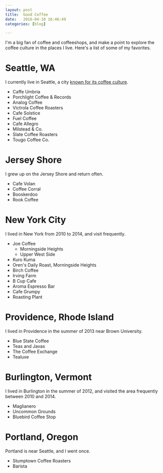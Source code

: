 ```yaml
---
layout: post
title:  Good Coffee
date:   2016-04-10 16:46:49
categories: [blog]

---
```


I'm a big fan of coffee and coffeeshops, and make a point to explore the coffee 
culture in the places I live.
Here's a list of some of my favorites. 

Seattle, WA
=============

I currently live in Seattle, a city 
[known for its coffee culture](https://en.wikipedia.org/wiki/Coffee_in_Seattle).

+ Caffe Umbria
+ Porchlight Coffee & Records
+ Analog Coffee
+ Victrola Coffee Roasters
+ Cafe Solstice
+ Fuel Coffee
+ Cafe Allegro
+ Milstead & Co.
+ Slate Coffee Roasters
+ Tougo Coffee Co.

Jersey Shore
=============

I grew up on the Jersey Shore and return often. 

+ Cafe Volan
+ Coffee Corral
+ Booskerdoo
+ Rook Coffee

New York City
=============

I lived in New York from 2010 to 2014, and visit frequently. 

+ Joe Coffee
	- Morningside Heights
	- Upper West Side
+ Kuro Kuma
+ Oren's Daily Roast, Morningside Heights
+ Birch Coffee
+ Irving Farm
+ B Cup Cafe
+ Aroma Espresso Bar
+ Cafe Grumpy
+ Roasting Plant

Providence, Rhode Island
=============

I lived in Providence in the summer of 2013 near Brown University.

+ Blue State Coffee
+ Teas and Javas
+ The Coffee Exchange
+ Tealuxe

Burlington, Vermont
=============

I lived in Burlington in the summer of 2012, and visited the area frequently between
2010 and 2014. 

+ Maglianero
+ Uncommon Grounds
+ Bluebird Coffee Stop

Portland, Oregon
===============

Portland is near Seattle, and I went once.

+ Stumptown Coffee Roasters
+ Barista
